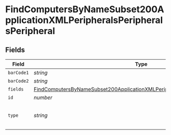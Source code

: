 # FindComputersByNameSubset200ApplicationXMLPeripheralsPeripheralsPeripheral


## Fields

| Field                                                                                                                                                                                           | Type                                                                                                                                                                                            | Required                                                                                                                                                                                        | Description                                                                                                                                                                                     | Example                                                                                                                                                                                         |
| ----------------------------------------------------------------------------------------------------------------------------------------------------------------------------------------------- | ----------------------------------------------------------------------------------------------------------------------------------------------------------------------------------------------- | ----------------------------------------------------------------------------------------------------------------------------------------------------------------------------------------------- | ----------------------------------------------------------------------------------------------------------------------------------------------------------------------------------------------- | ----------------------------------------------------------------------------------------------------------------------------------------------------------------------------------------------- |
| `barCode1`                                                                                                                                                                                      | *string*                                                                                                                                                                                        | :heavy_minus_sign:                                                                                                                                                                              | N/A                                                                                                                                                                                             |                                                                                                                                                                                                 |
| `barCode2`                                                                                                                                                                                      | *string*                                                                                                                                                                                        | :heavy_minus_sign:                                                                                                                                                                              | N/A                                                                                                                                                                                             |                                                                                                                                                                                                 |
| `fields`                                                                                                                                                                                        | [FindComputersByNameSubset200ApplicationXMLPeripheralsPeripheralsPeripheralFields](../../models/operations/findcomputersbynamesubset200applicationxmlperipheralsperipheralsperipheralfields.md) | :heavy_minus_sign:                                                                                                                                                                              | N/A                                                                                                                                                                                             |                                                                                                                                                                                                 |
| `id`                                                                                                                                                                                            | *number*                                                                                                                                                                                        | :heavy_minus_sign:                                                                                                                                                                              | N/A                                                                                                                                                                                             | 1                                                                                                                                                                                               |
| `type`                                                                                                                                                                                          | *string*                                                                                                                                                                                        | :heavy_minus_sign:                                                                                                                                                                              | Name of the peripheral type                                                                                                                                                                     | Peripheral Type Name                                                                                                                                                                            |